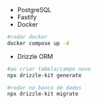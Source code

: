 - PostgreSQL
- Fastify
- Docker
```bash
#rodar docker
docker compose up -d
```

- Drizzle ORM
```bash
#ao criar tabela/campo novo
npx drizzle-kit generate

#rodar no banco de dados
npx drizzle-kit migrate
```
